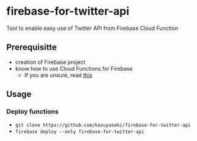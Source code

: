 # firebase-for-twitter-api
Tool to enable easy use of Twitter API from Firebase Cloud Function

## Prerequisitte
* creation of Firebase project
* know how to use Cloud Functions for Firebase
  * If you are unsure, read [this](https://firebase.google.com/docs/functions/get-started?hl=ja)

## Usage

### Deploy functions
* `git clone https://github.com/kazuyaseki/firebase-for-twitter-api`
* `firebase deploy --only firebase-for-twitter-api`

